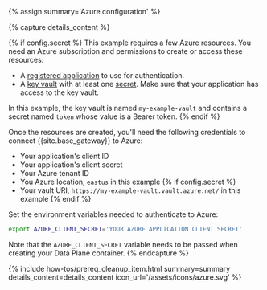{% assign summary='Azure configuration' %}

{% capture details_content %}

{% if config.secret %}
This example requires a few Azure resources. You need an Azure subscription and permissions to create or access these resources:

- A [registered application](https://learn.microsoft.com/en-us/entra/identity-platform/quickstart-register-app?tabs=certificate) to use for authentication.
- A [key vault](https://learn.microsoft.com/en-us/azure/key-vault/general/quick-create-portal) with at least one [secret](https://learn.microsoft.com/en-us/azure/key-vault/secrets/quick-create-portal). Make sure that your application has access to the key vault.

In this example, the key vault is named `my-example-vault` and contains a secret named `token` whose value is a Bearer token.
{% endif %}

Once the resources are created, you'll need the following credentials to connect {{site.base_gateway}} to Azure:
- Your application's client ID
- Your application's client secret
- Your Azure tenant ID
- You Azure location, `eastus` in this example
{% if config.secret %}
- Your vault URI, `https://my-example-vault.vault.azure.net/` in this example
{% endif %}
      
Set the environment variables needed to authenticate to Azure:
```sh
export AZURE_CLIENT_SECRET='YOUR AZURE APPLICATION CLIENT SECRET'
```

Note that the `AZURE_CLIENT_SECRET` variable needs to be passed when creating your Data Plane container.
{% endcapture %}


{% include how-tos/prereq_cleanup_item.html summary=summary details_content=details_content icon_url='/assets/icons/azure.svg' %}
